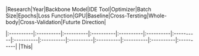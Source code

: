 |Research|Year|Backbone Model|IDE Tool|Optimizer|Batch Size|Epochs|Loss Function|GPU|Baseline|Cross-Tersting|Whole-body|Cross-Validation|Futurte Direction|

|:----------|:----------|:----------|:----------|:----------|:----------|:----------|:----------|:----------|:----------|:----------|:----------|:----------|:----------|
|This|
